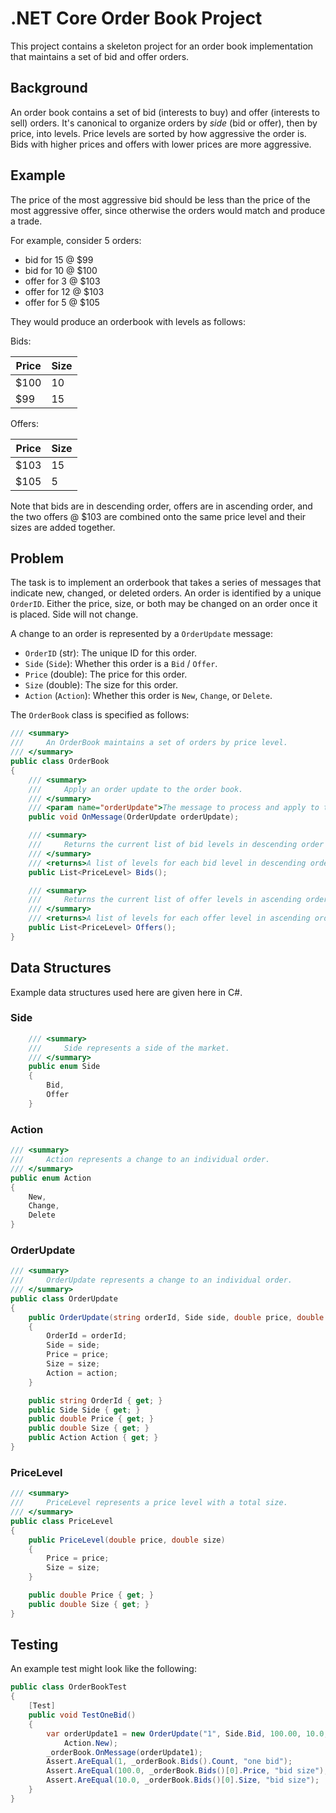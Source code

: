 # .NET Core Order Book Project

This project contains a skeleton project for an order book implementation that maintains a set of bid and offer orders.

## Background

An order book contains a set of bid (interests to buy) and offer (interests to sell) orders. It's canonical to organize orders by _side_ (bid or offer), then by price, into levels. Price levels are sorted by how aggressive the order is. Bids with higher prices and offers with lower prices are more aggressive.

## Example

The price of the most aggressive bid should be less than the price of the most aggressive offer, since otherwise the orders would match and produce a trade.

For example, consider 5 orders:

 - bid for 15 @ $99
 - bid for 10 @ $100
 - offer for 3 @ $103
 - offer for 12 @ $103
 - offer for 5 @ $105

They would produce an orderbook with levels as follows:

Bids:

| Price | Size |
| ----- | ---- |
| $100 | 10 |
| $99 | 15 |


Offers:

| Price | Size |
| ----- | ---- |
| $103 | 15 |
| $105 | 5 |

Note that bids are in descending order, offers are in ascending order, and the two offers @ $103 are combined onto the same price level and their sizes are added together.

## Problem

The task is to implement an orderbook that takes a series of messages that indicate new, changed, or deleted orders. An order is identified by a unique `OrderID`. Either the price, size, or both may be changed on an order once it is placed. Side will not change.

A change to an order is represented by a `OrderUpdate` message:

- `OrderID` (str): The unique ID for this order.
- `Side` (`Side`): Whether this order is a `Bid` / `Offer`.
- `Price` (double): The price for this order.
- `Size` (double): The size for this order.
- `Action` (`Action`): Whether this order is `New`, `Change`, or `Delete`.

The `OrderBook` class is specified as follows:

```c#
/// <summary>
///     An OrderBook maintains a set of orders by price level.
/// </summary>
public class OrderBook
{
	/// <summary>
	///     Apply an order update to the order book.
	/// </summary>
	/// <param name="orderUpdate">The message to process and apply to the order book.</param>
	public void OnMessage(OrderUpdate orderUpdate);

	/// <summary>
	///     Returns the current list of bid levels in descending order by price.
	/// </summary>
	/// <returns>A list of levels for each bid level in descending order by price.</returns>
	public List<PriceLevel> Bids();

	/// <summary>
	///     Returns the current list of offer levels in ascending order by price.
	/// </summary>
	/// <returns>A list of levels for each offer level in ascending order by price.</returns>
	public List<PriceLevel> Offers();
}
```

## Data Structures

Example data structures used here are given here in C#.

### Side

```c#
    /// <summary>
    ///     Side represents a side of the market.
    /// </summary>
    public enum Side
    {
        Bid,
        Offer
    }
```

### Action

```c#
/// <summary>
///     Action represents a change to an individual order.
/// </summary>
public enum Action
{
	New,
	Change,
	Delete
}
```

### OrderUpdate

```c#
/// <summary>
///     OrderUpdate represents a change to an individual order.
/// </summary>
public class OrderUpdate
{
	public OrderUpdate(string orderId, Side side, double price, double size, Action action)
	{
		OrderId = orderId;
		Side = side;
		Price = price;
		Size = size;
		Action = action;
	}

	public string OrderId { get; }
	public Side Side { get; }
	public double Price { get; }
	public double Size { get; }
	public Action Action { get; }
}
```

### PriceLevel

```c#
/// <summary>
///     PriceLevel represents a price level with a total size.
/// </summary>
public class PriceLevel
{
	public PriceLevel(double price, double size)
	{
		Price = price;
		Size = size;
	}

	public double Price { get; }
	public double Size { get; }
}
```

## Testing

An example test might look like the following:

```c#
public class OrderBookTest
{
	[Test]
	public void TestOneBid()
	{
		var orderUpdate1 = new OrderUpdate("1", Side.Bid, 100.00, 10.0,
			Action.New);
		_orderBook.OnMessage(orderUpdate1);
		Assert.AreEqual(1, _orderBook.Bids().Count, "one bid");
		Assert.AreEqual(100.0, _orderBook.Bids()[0].Price, "bid size");
		Assert.AreEqual(10.0, _orderBook.Bids()[0].Size, "bid size");
	}
}
```
